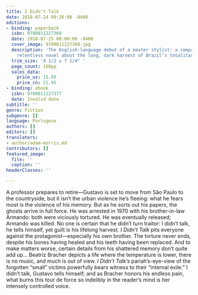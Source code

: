 ```yaml
---
title: I Didn't Talk
date: 2018-07-24 09:26:08 -0400
editions:
- binding: paperback
  isbn: 9780811227360
  date: 2018-07-25 00:00:00 -0400
  cover_image: 9780811227360.jpg
  description: 'The English-language debut of a master stylist: a compassionate but
    relentless novel about the long, dark harvest of Brazil’s totalitarian rule'
  trim_size: '4 1/2 x 7 1/4" '
  page_count: 160pp
  sales_data:
    price_us: 15.95
    price_cn: 21.95
- binding: ebook
  isbn: 9780811227377
  date: Invalid date
subtitle: ''
genre: Fiction
subgenre: []
language: Portugese
authors: []
editors: []
translators:
- author/adam-morris.md
contributors: []
featured_image:
  file: ''
  caption: ''
headerClasses: ''

---
```

A professor prepares to retire—Gustavo is set to move from São Paulo to the countryside, but it isn’t the urban violence he’s fleeing: what he fears most is the violence of his memory. But as he sorts out his papers, the ghosts arrive in full force. He was arrested in 1970 with his brother-in-law Armando: both were viciously tortured. He was eventually released; Armando was killed. No one is certain that he didn’t turn traitor: I didn’t talk, he tells himself, yet guilt is his lifelong harvest. _I Didn’t Talk_ pits everyone against the protagonist—especially his own brother. The torture never ends, despite his bones having healed and his teeth having been replaced. And to make matters worse, certain details from his shattered memory don’t quite add up… Beatriz Bracher depicts a life where the temperature is lower, there is no music, and much is out of view. _I Didn’t Talk’s_ pariah’s-eye-view of the forgotten “small” victims powerfully bears witness to their “internal exile.” I didn’t talk, Gustavo tells himself; and as Bracher honors his endless pain, what burns this tour de force so indelibly in the reader’s mind is her intensely controlled voice.
